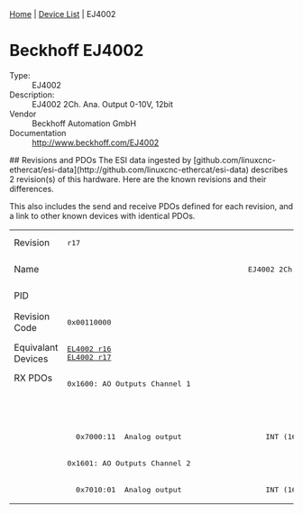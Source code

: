 <div class="nav"><a href="/esi-data">Home</a> | <a href="/esi-data/devices">Device List</a> | EJ4002</div>

#  Beckhoff EJ4002

<dl>
  <dt>Type:</dt><dd>EJ4002</dd>
  <dt>Description:</dt><dd>EJ4002 2Ch. Ana. Output 0-10V, 12bit</dd>
  <dt>Vendor</dt><dd>Beckhoff Automation GmbH</dd>
  <dt>Documentation</dt><dd><a href="http://www.beckhoff.com/EJ4002">http://www.beckhoff.com/EJ4002</a></dd>
</dl>
## Revisions and PDOs
The ESI data ingested by [github.com/linuxcnc-ethercat/esi-data](http://github.com/linuxcnc-ethercat/esi-data) describes 2 revision(s) of this hardware.  Here are the known revisions and their differences.

This also includes the send and receive PDOs defined for each revision, and a link to other known devices with identical PDOs.

<table>
<tr >
<td class="first">Revision</td>
<td ><pre>r17</pre></td>
<td ><pre>r18</pre></td>
</tr>
<tr >
<td class="first">Name</td>
<td  colspan=2 align="center"><pre>EJ4002 2Ch. Ana. Output 0-10V, 12bit</pre></td>
</tr>
<tr >
<td class="first">PID</td>
<td  colspan=2 align="center"><pre>0x0fa22852</pre></td>
</tr>
<tr >
<td class="first">Revision Code</td>
<td ><pre>0x00110000</pre></td>
<td ><pre>0x00120000</pre></td>
</tr>
<tr >
<td class="first">Equivalant Devices</td>
<td ><pre><a href="EL4002">EL4002 r16</a><br/><a href="EL4002">EL4002 r17</a></pre></td>
<td ><pre><a href="EL4002">EL4002 r18</a></pre></td>
</tr>
<tr class="rxpdo pdosection">
<td class="first" rowspan=5 valign=top>RX PDOs</td>
<td><pre>0x1600: AO Outputs Channel 1</pre></td>
<td><pre>0x1600: AO Output Channel 1</pre></td>
<td></td>
</tr>
<tr class="rxpdo">
<td ></td>
<td ><pre>  0x7000:01  Analog output                   INT (16 bits)</pre></td>
</tr>
<tr class="rxpdo">
<td ><pre>  0x7000:11  Analog output                   INT (16 bits)</pre></td>
<td ></td>
</tr>
<tr class="rxpdo pdosection">
<td ><pre>0x1601: AO Outputs Channel 2</pre></td>
<td ><pre>0x1601: AO Output Channel 2</pre></td>
</tr>
<tr class="rxpdo">
<td  colspan=2 align="left"><pre>  0x7010:01  Analog output                   INT (16 bits)</pre></td>
</tr>
</table>
